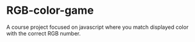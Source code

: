 # RGB-color-game

A course project focused on javascript where you match displayed color with the correct RGB number.
